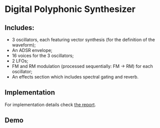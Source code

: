 # Digital Polyphonic Synthesizer

## Includes:
- 3 oscillators, each featuring vector synthesis (for the definition of the waveform);
- An ADSR envelope;
- 16 voices for the 3 oscillators;
- 2 LFOs;
- FM and RM modulation (processed sequentially: FM → RM) for each oscillator;
- An effects section which includes spectral gating and reverb.

## Implementation
For implementation details check [the report](Assignment%202%20-%20Report.pdf).

## Demo